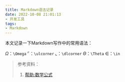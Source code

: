 ```yaml
---
title: Markdown语法记录
date: 2022-10-08 21:01:13
- 开发工具
tags:
- Markdown
---
```


本文记录一下Markdown写作中的常用语法：
<!--more-->
$\Omega$：`\Omega`
$\ulcorner$：`\ulcorner`
$\llcorner$：`\dlcorner`
$\Theta$：`\Theta`
$\in$：`\in`

> 参考资料：
> 1. [帮助:数学公式](https://zh.wikipedia.org/wiki/Help:%E6%95%B0%E5%AD%A6%E5%85%AC%E5%BC%8F)



